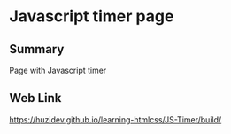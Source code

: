 # Javascript timer page

## Summary

Page with Javascript timer
## Web Link

https://huzidev.github.io/learning-htmlcss/JS-Timer/build/